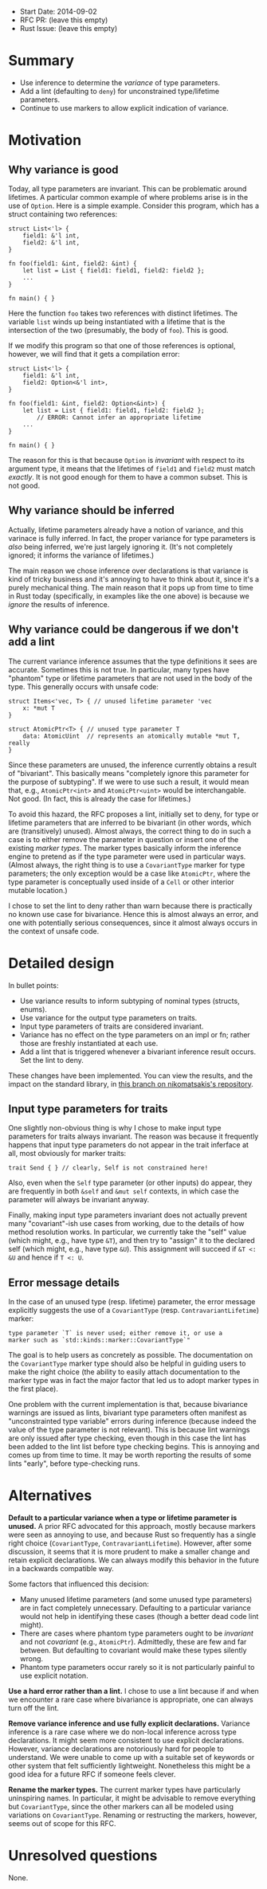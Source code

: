- Start Date: 2014-09-02
- RFC PR: (leave this empty)
- Rust Issue: (leave this empty)

# Summary

- Use inference to determine the *variance* of type parameters.
- Add a lint (defaulting to `deny`) for unconstrained type/lifetime
  parameters.
- Continue to use markers to allow explicit indication of variance.

# Motivation

## Why variance is good

Today, all type parameters are invariant. This can be problematic
around lifetimes. A particular common example of where problems
arise is in the use of `Option`. Here is a simple example. Consider
this program, which has a struct containing two references:

```
struct List<'l> {
    field1: &'l int,
    field2: &'l int,
}

fn foo(field1: &int, field2: &int) {
    let list = List { field1: field1, field2: field2 };
    ...
}

fn main() { }
```

Here the function `foo` takes two references with distinct lifetimes.
The variable `list` winds up being instantiated with a lifetime that
is the intersection of the two (presumably, the body of `foo`).  This
is good.

If we modify this program so that one of those references is optional,
however, we will find that it gets a compilation error:

```
struct List<'l> {
    field1: &'l int,
    field2: Option<&'l int>,
}

fn foo(field1: &int, field2: Option<&int>) {
    let list = List { field1: field1, field2: field2 };
        // ERROR: Cannot infer an appropriate lifetime
    ...
}

fn main() { }
```

The reason for this is that because `Option` is *invariant* with
respect to its argument type, it means that the lifetimes of `field1`
and `field2` must match *exactly*. It is not good enough for them to
have a common subset. This is not good.

## Why variance should be inferred

Actually, lifetime parameters already have a notion of variance, and
this varinace is fully inferred. In fact, the proper variance for type
parameters is *also* being inferred, we're just largely ignoring
it. (It's not completely ignored; it informs the variance of
lifetimes.)

The main reason we chose inference over declarations is that variance
is kind of tricky business and it's annoying to have to think about
it, since it's a purely mechanical thing. The main reason that it pops
up from time to time in Rust today (specifically, in examples like the
one above) is because we *ignore* the results of inference.

## Why variance could be dangerous if we don't add a lint

The current variance inference assumes that the type definitions it
sees are accurate. Sometimes this is not true. In particular, many
types have "phantom" type or lifetime parameters that are not used
in the body of the type. This generally occurs with unsafe code:

    struct Items<'vec, T> { // unused lifetime parameter 'vec
        x: *mut T
    }
    
    struct AtomicPtr<T> { // unused type parameter T
        data: AtomicUint  // represents an atomically mutable *mut T, really
    }
    
Since these parameters are unused, the inference currently obtains
a result of "bivariant". This basically means "completely ignore this
parameter for the purpose of subtyping". If we were to use such a result,
it would mean that, e.g., `AtomicPtr<int>` and `AtomicPtr<uint>` would
be interchangable. Not good. (In fact, this is already the case for
lifetimes.)

To avoid this hazard, the RFC proposes a lint, initially set to deny,
for type or lifetime parameters that are inferred to be bivariant (in
other words, which are (transitively) unused). Almost always, the
correct thing to do in such a case is to either remove the parameter
in question or insert one of the existing *marker types*. The marker
types basically inform the inference engine to pretend as if the type
parameter were used in particular ways. (Almost always, the right
thing is to use a `CovariantType` marker for type parameters; the only
exception would be a case like `AtomicPtr`, where the type parameter
is conceptually used inside of a `Cell` or other interior mutable
location.)

I chose to set the lint to deny rather than warn because there is
practically no known use case for bivariance. Hence this is almost
always an error, and one with potentially serious consequences, since
it almost always occurs in the context of unsafe code.

# Detailed design

In bullet points:

- Use variance results to inform subtyping of nominal types
  (structs, enums).
- Use variance for the output type parameters on traits.
- Input type parameters of traits are considered invariant.
- Variance has no effect on the type parameters on an impl or fn;
  rather those are freshly instantiated at each use.
- Add a lint that is triggered whenever a bivariant inference result
  occurs. Set the lint to deny.

These changes have been implemented. You can view the results, and the
impact on the standard library, in
[this branch on nikomatsakis's repository][b].

## Input type parameters for traits

One slightly non-obvious thing is why I chose to make input type
parameters for traits always invariant. The reason was because
it frequently happens that input type parameters do not appear
in the trait inferface at all, most obviously for marker traits:

    trait Send { } // clearly, Self is not constrained here!

Also, even when the `Self` type parameter (or other inputs) do appear,
they are frequently in both `&self` and `&mut self` contexts, in which
case the parameter will always be invariant anyway.

Finally, making input type parameters invariant does not actually
prevent many "covariant"-ish use cases from working, due to the
details of how method resolution works. In particular, we currently
take the "self" value (which might, e.g., have type `&T`), and then
try to "assign" it to the declared self (which might, e.g., have type
`&U`).  This assignment will succeed if `&T <: &U` and hence if `T <:
U`.

## Error message details

In the case of an unused type (resp. lifetime) parameter, the error
message explicitly suggests the use of a `CovariantType`
(resp. `ContravariantLifetime`) marker:

    type parameter `T` is never used; either remove it, or use a
    marker such as `std::kinds::marker::CovariantType`"
    
The goal is to help users as concretely as possible. The documentation
on the `CovariantType` marker type should also be helpful in guiding
users to make the right choice (the ability to easily attach
documentation to the marker type was in fact the major factor that led
us to adopt marker types in the first place).

One problem with the current implementation is that, because
bivariance warnings are issued as lints, bivariant type parameters
often manifest as "unconstrainted type variable" errors during
inference (because indeed the value of the type parameter is not
relevant). This is because lint warnings are only issued after type
checking, even though in this case the lint has been added to the lint
list before type checking begins. This is annoying and comes up from
time to time. It may be worth reporting the results of some lints
"early", before type-checking runs.

# Alternatives

**Default to a particular variance when a type or lifetime parameter
is unused.** A prior RFC advocated for this approach, mostly because
markers were seen as annoying to use, and because Rust so frequently
has a single right choice (`CovariantType`,
`ContravariantLifetime`). However, after some discussion, it seems
that it is more prudent to make a smaller change and retain explicit
declarations. We can always modify this behavior in the future in a
backwards compatible way.

Some factors that influenced this decision:

- Many unused lifetime parameters (and some unused type parameters) are in
  fact completely unnecessary. Defaulting to a particular variance would
  not help in identifying these cases (though a better dead code lint might).
- There are cases where phantom type parameters ought to be
  *invariant* and not *covariant* (e.g., `AtomicPtr`). Admittedly, these
  are few and far between. But defaulting to covariant would make these
  types silently wrong.
- Phantom type parameters occur rarely so it is not particularly painful
  to use explicit notation.
  
**Use a hard error rather than a lint.** I chose to use a lint because
if and when we encounter a rare case where bivariance is appropriate,
one can always turn off the lint.

**Remove variance inference and use fully explicit declarations.**
Variance inference is a rare case where we do non-local inference
across type declarations. It might seem more consistent to use
explicit declarations. However, variance declarations are notoriously
hard for people to understand. We were unable to come up with a
suitable set of keywords or other system that felt sufficiently
lightweight. Nonetheless this might be a good idea for a future RFC if
someone feels clever.

**Rename the marker types.** The current marker types have
particularly uninspiring names. In particular, it might be advisable
to remove everything but `CovariantType`, since the other markers can
all be modeled using variations on `CovariantType`. Renaming or
restructing the markers, however, seems out of scope for this RFC.

# Unresolved questions

None.

[b]: https://github.com/nikomatsakis/rust/tree/variance-defaults
